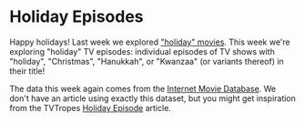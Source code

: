 # Holiday Episodes

Happy holidays!
Last week we explored ["holiday" movies](../2023-12-12/readme.md).
This week we're exploring "holiday" TV episodes: individual episodes of TV shows with "holiday", "Christmas", "Hanukkah", or "Kwanzaa" (or variants thereof) in their title!

The data this week again comes from the [Internet Movie Database](https://developer.imdb.com/non-commercial-datasets/).
We don't have an article using exactly this dataset, but you might get inspiration from the TVTropes [Holiday Episode](https://tvtropes.org/pmwiki/pmwiki.php/Main/HolidayEpisode) article.
